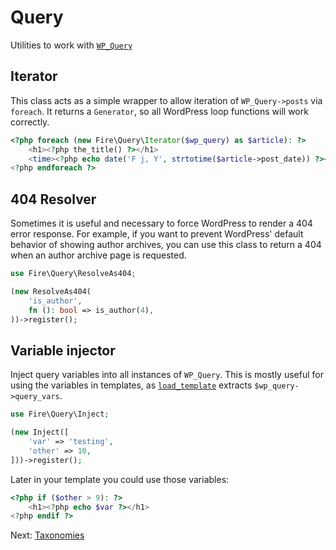 # Query

Utilities to work with [`WP_Query`](https://developer.wordpress.org/reference/classes/wp_query/)

## Iterator

This class acts as a simple wrapper to allow iteration of `WP_Query->posts` via `foreach`. It returns a `Generator`, so all WordPress loop functions will work correctly.

```php
<?php foreach (new Fire\Query\Iterator($wp_query) as $article): ?>
    <h1><?php the_title() ?></h1>
    <time><?php echo date('F j, Y', strtotime($article->post_date)) ?></time>
<?php endforeach ?>
```

## 404 Resolver

Sometimes it is useful and necessary to force WordPress to render a 404 error response. For example, if you want to prevent WordPress' default behavior of showing author archives, you can use this class to return a 404 when an author archive page is requested.

```php
use Fire\Query\ResolveAs404;

(new ResolveAs404(
    'is_author',
    fn (): bool => is_author(4),
))->register();
```

## Variable injector

Inject query variables into all instances of `WP_Query`. This is mostly useful for using the variables in templates, as [`load_template`](https://developer.wordpress.org/reference/functions/load_template/) extracts `$wp_query->query_vars`.

```php
use Fire\Query\Inject;

(new Inject([
    'var' => 'testing',
    'other' => 10,
]))->register();
```

Later in your template you could use those variables:

```php
<?php if ($other > 9): ?>
    <h1><?php echo $var ?></h1>
<?php endif ?>
```

Next: [Taxonomies](taxonomies.md)
